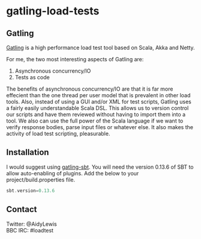 gatling-load-tests
==================

## Gatling

[Gatling](http://gatling.io/) is a high performance load test tool based on Scala, Akka and Netty. 

For me, the two most interesting aspects of Gatling are: 

1. Asynchronous concurrency/IO
2. Tests as code

The benefits of asynchronous concurrency/IO are that it is far more effecient than the one thread per user model that is 
prevalent in other load tools. Also, instead of using a GUI and/or XML for test scripts, Gatling uses a fairly easily 
understandable Scala DSL. This allows us to version control our scripts and have them reviewed without having to 
import them into a tool. We also can use the full power of the Scala language if we want to verify response bodies, 
parse input files or whatever else. It also makes the activity of load test scripting, pleasurable.

## Installation

I would suggest using [gatling-sbt](https://github.com/gatling/gatling-sbt). You will need the version 0.13.6 of SBT to allow
auto-enabling of plugins. Add the below to your project/build.properties file.

```scala
sbt.version=0.13.6
```

## Contact

Twitter: @AidyLewis  
BBC IRC: #loadtest
